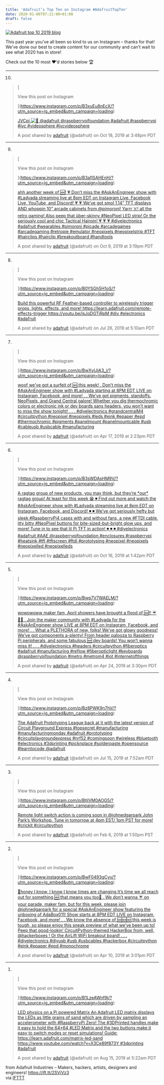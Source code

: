 ```yaml
---
title: 'Adafruit’s Top Ten on Instagram #AdafruitTopTen'
date: 2020-01-06T07:21:00+01:00
draft: false
---
```


[![Adafruit top 10 2019 blog](https://cdn-blog.adafruit.com/uploads/2019/12/adafruit_top_10_2019_blog-2.jpg "adafruit_top_10_2019_blog.jpg")](https://blog.adafruit.com/tag/adafruit-top-10)

This past year you’ve all been so kind to us on Instagram – thanks for that! We’ve done our best to create content for our community and can’t wait to see what 2020 has in store!

Check out the 10 most ❤️’d stories below 🏆

* * *

10.

> [
> 
> View this post on Instagram
> 
> ](https://www.instagram.com/p/B3xuEu8nEcX/?utm_source=ig_embed&utm_campaign=loading)
> 
> [JVCpi ![🙂](https://s.w.org/images/core/emoji/12.0.0-1/72x72/1f642.png) @adafruit @raspberrypifoundation #adafruit #raspberrypi #jvc #videosphere #jvcvideosphere](https://www.instagram.com/p/B3xuEu8nEcX/?utm_source=ig_embed&utm_campaign=loading)
> 
> A post shared by [adafruit](https://www.instagram.com/adafruit/?utm_source=ig_embed&utm_campaign=loading) (@adafruit) on Oct 18, 2019 at 3:48pm PDT

* * *

9.

> [
> 
> View this post on Instagram
> 
> ](https://www.instagram.com/p/B3aflSAHEnH/?utm_source=ig_embed&utm_campaign=loading)
> 
> [ahh another week of 🆕! 💗 Don’t miss the #AskAnEngineer show with #Ladyada streaming live at 8pm EDT on Instagram Live, Facebook Live, YouTube, and Discord! 💗 💗 We’ve got smol 1.14” TFT displays AND whoppin 10” arcade cabinets from @pimoroni! Yarrr ☠️! all the retro gaming! Also peep that über-skinny #NeoPixel LED strip! Or the seriously cool and chic Tactical Hairpin! 💗 💗 💗 #diyelectronics #adafruit #wearables #pimoroni #picade #arcadegames #arcadegaming #retropie #emulator #neopixels #neopixelstrip #TFT #hairclips #hairclip #breakoutboard #handtools](https://www.instagram.com/p/B3aflSAHEnH/?utm_source=ig_embed&utm_campaign=loading)
> 
> A post shared by [adafruit](https://www.instagram.com/adafruit/?utm_source=ig_embed&utm_campaign=loading) (@adafruit) on Oct 9, 2019 at 3:19pm PDT

* * *

8.

> [
> 
> View this post on Instagram
> 
> ](https://www.instagram.com/p/B0YSGh5H1oS/?utm_source=ig_embed&utm_campaign=loading)
> 
> [Build this powerful RF Feather-based controller to wirelessly trigger props, lights, effects, and more! https://learn.adafruit.com/remote-effects-trigger https://youtu.be/jsJoDGTjRpM #diy #electronics #adafruit](https://www.instagram.com/p/B0YSGh5H1oS/?utm_source=ig_embed&utm_campaign=loading)
> 
> A post shared by [adafruit](https://www.instagram.com/adafruit/?utm_source=ig_embed&utm_campaign=loading) (@adafruit) on Jul 26, 2019 at 5:10am PDT

* * *

7.

> [
> 
> View this post on Instagram
> 
> ](https://www.instagram.com/p/BwXyIJjA3_i/?utm_source=ig_embed&utm_campaign=loading)
> 
> [woof we’ve got a surfeit of 🆕 this week! . Don’t miss the #AskAnEngineer show with #Ladyada starting at 8PM EDT LIVE on Instagram, Facebook, and more! . . We’ve got pigments, standoffs, NeoPixels, and Grand Central galore! Whether you dig thermochromic colors or electronic ink or dev boards sans headers, you won’t want to miss the show tonight! . . . #diyelectronics #grandcentralM4 #circuitpython #neopixel #neopixels #leds #eink #epaper #epd #thermochromic #pigments #panelmount #panelmountcable #usb #cableusb #usbcable #manufacturing](https://www.instagram.com/p/BwXyIJjA3_i/?utm_source=ig_embed&utm_campaign=loading)
> 
> A post shared by [adafruit](https://www.instagram.com/adafruit/?utm_source=ig_embed&utm_campaign=loading) (@adafruit) on Apr 17, 2019 at 2:23pm PDT

* * *

6.

> [
> 
> View this post on Instagram
> 
> ](https://www.instagram.com/p/B3sWDAsHM9V/?utm_source=ig_embed&utm_campaign=loading)
> 
> [A ragtag group of new products, you may think, but they’re \*our\* ragtag group! At least for this week 😁 ◾️ Find out more and watch the #AskAnEngineer show with #Ladyada streaming live at 8pm EDT on Instagram, Facebook, and Discord! ◾️ ◾️ We’ve got seriously hefty but sleek #RaspberryPi4 cases with and without fans, a new #FTDI cable, itty bitty #NeoPixel buttons for bite-sized-but-bright glow ups, and more! Tune in to see that lil Pi TFT in action! ◾️ ◾️ ◾️ #diyelectronics #adafruit #AAE @raspberrypifoundation #enclosures #raspberrypi #heatsink #tft #tftscreen #ftdi #prototyping #neopixel #neopixels #neopixelled #neopixelleds](https://www.instagram.com/p/B3sWDAsHM9V/?utm_source=ig_embed&utm_campaign=loading)
> 
> A post shared by [adafruit](https://www.instagram.com/adafruit/?utm_source=ig_embed&utm_campaign=loading) (@adafruit) on Oct 16, 2019 at 1:42pm PDT

* * *

5.

> [
> 
> View this post on Instagram
> 
> ](https://www.instagram.com/p/Bwp7V7WAELM/?utm_source=ig_embed&utm_campaign=loading)
> 
> [wowowoww maker fam, April showers have brought a flood of 🆕!! ☔️🌱✨ . Join the maker community with #Ladyada for the #AskAnEngineer show LIVE at 8PM EDT on Instagram, Facebook, and more! . . What a PLETHORA of new, folks! We’ve got glowy goodness! We’ve got components a-plenty! From header palooza to Raspberry Pi peripherals, and some fabulous 🆕 dev boards! You won’t wanna miss it! . . . #diyelectronics #headers #circuitpython #fiberoptics #adafruit #manufacturing #reflow #fiberopticlight #keyboards @raspberrypifoundation #metro #metrom4 #iot #internetofthings](https://www.instagram.com/p/Bwp7V7WAELM/?utm_source=ig_embed&utm_campaign=loading)
> 
> A post shared by [adafruit](https://www.instagram.com/adafruit/?utm_source=ig_embed&utm_campaign=loading) (@adafruit) on Apr 24, 2019 at 3:30pm PDT

* * *

4.

> [
> 
> View this post on Instagram
> 
> ](https://www.instagram.com/p/Bz8PWK9n7hV/?utm_source=ig_embed&utm_campaign=loading)
> 
> [The Adafruit Prototyping League back at it with the latest version of Circuit Playground Express #topsecret #manufacturing #manufacturingmonday #adafruit #prototyping #circuitplaygroundexpress #nrf52 #comingsoon #wireless #bluetooth #electronics #3dprinting #picknplace #solderpaste #opensource #learntocode @adafruit](https://www.instagram.com/p/Bz8PWK9n7hV/?utm_source=ig_embed&utm_campaign=loading)
> 
> A post shared by [adafruit](https://www.instagram.com/adafruit/?utm_source=ig_embed&utm_campaign=loading) (@adafruit) on Jul 15, 2019 at 7:52am PDT

* * *

3.

> [
> 
> View this post on Instagram
> 
> ](https://www.instagram.com/p/BtjlVM0AOG5/?utm_source=ig_embed&utm_campaign=loading)
> 
> [Remote light switch action is coming soon in @johnedgarpark John Park’s Workshop. Tune in tomorrow at 4pm EST/ 1pm PST for more! #crickit #circuitpython](https://www.instagram.com/p/BtjlVM0AOG5/?utm_source=ig_embed&utm_campaign=loading)
> 
> A post shared by [adafruit](https://www.instagram.com/adafruit/?utm_source=ig_embed&utm_campaign=loading) (@adafruit) on Feb 6, 2019 at 1:50pm PST

* * *

2.

> [
> 
> View this post on Instagram
> 
> ](https://www.instagram.com/p/BwF0493gCyv/?utm_source=ig_embed&utm_campaign=loading)
> 
> [🎵honey I know, I know I know times are changing It’s time we all reach out for something 🆕 that means you too🎵 . We don’t wanna ☔️ on your parade, maker fam, but for this week, please join @johnedgarpark for a special #AskAnEngineer show featuring the unboxing of AdaBox011! Show starts at 8PM EDT LIVE on Instagram, Facebook, and more! . . We know the absence of 🆕🆕🆕 this week is tough, so please enjoy this sneak preview of what we’ve been up to! Peep that good-lookin’ CircuitPython-themed HackerBox from, well, @hackerboxes ! Or the AirLift WiFi breakout board! . . . #diyelectronics #diyusb #usb #usbcables #hackerbox #circuitpython #eink #epaper #epd #monochrome](https://www.instagram.com/p/BwF0493gCyv/?utm_source=ig_embed&utm_campaign=loading)
> 
> A post shared by [adafruit](https://www.instagram.com/adafruit/?utm_source=ig_embed&utm_campaign=loading) (@adafruit) on Apr 10, 2019 at 3:01pm PDT

* * *

1.

> [
> 
> View this post on Instagram
> 
> ](https://www.instagram.com/p/B1LzeAWnf9j/?utm_source=ig_embed&utm_campaign=loading)
> 
> [LED physics on a Pi powered Matrix An Adafruit LED matrix displays the LEDs as little grains of sand which are driven by sampling an accelerometer with #RaspberryPi Zero! The #3DPrinted handles make it easy to hold the 64×64 #LED Matrix and the two buttons make it easy to switch modes or reset simulations! Guide: https://learn.adafruit.com/matrix-led-sand https://www.youtube.com/watch?v=X3Ce89f873Y #3dprinting #adafruit](https://www.instagram.com/p/B1LzeAWnf9j/?utm_source=ig_embed&utm_campaign=loading)
> 
> A post shared by [adafruit](https://www.instagram.com/adafruit/?utm_source=ig_embed&utm_campaign=loading) (@adafruit) on Aug 15, 2019 at 5:22am PDT

  
  
from Adafruit Industries – Makers, hackers, artists, designers and engineers! https://ift.tt/2SViVz3  
via [IFTTT](https://ifttt.com/?ref=da&site=blogger)